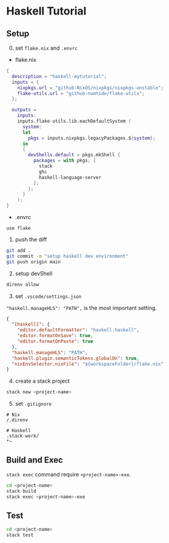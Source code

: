 # Haskell Tutorial

## Setup

0. set `flake.nix` and `.envrc`

- flake.nix

```nix
{
  description = "haskell-mytutorial";
  inputs = {
    nixpkgs.url = "github:NixOS/nixpkgs/nixpkgs-unstable";
    flake-utils.url = "github:numtide/flake-utils";
  };

  outputs =
    inputs:
    inputs.flake-utils.lib.eachDefaultSystem (
      system:
      let
        pkgs = inputs.nixpkgs.legacyPackages.${system};
      in
      {
        devShells.default = pkgs.mkShell {
          packages = with pkgs; [
            stack
            ghc
            haskell-language-server
          ];
        };
      }
    );
}
```

- .envrc

```
use flake
```

1. push the diff

```sh
git add .
git commit -m "setup haskell dev environment"
git push origin main
```

2. setup devShell

```sh
direnv allow
```

3. set `.vscode/settings.json`

`"haskell.manageHLS": "PATH",` is the most important setting.

```json
{
  "[haskell]": {
    "editor.defaultFormatter": "haskell.haskell",
    "editor.formatOnSave": true,
    "editor.formatOnPaste": true
  },
  "haskell.manageHLS": "PATH",
  "haskell.plugin.semanticTokens.globalOn": true,
  "nixEnvSelector.nixFile": "${workspaceFolder}/flake.nix"
}
```

4. create a stack project

```sh
stack new <project-name>
```

5. set `.gitignore`

```
# Nix
/.direnv

# Haskell
.stack-work/
*~

```

## Build and Exec

`stack exec` command require `<project-name>-exe`.

```sh
cd <project-name>
stack build
stack exec <project-name>-exe
```

## Test

```sh
cd <project-name>
stack test
```
